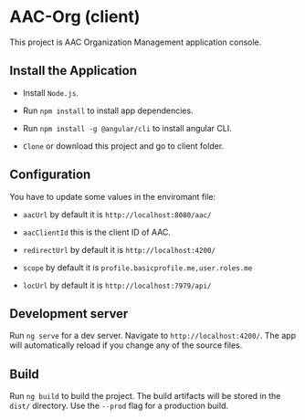 # AAC-Org (client)

This project is AAC Organization Management application console.

## Install the Application

* Install `Node.js`.

* Run `npm install` to install app dependencies.

* Run `npm install -g @angular/cli` to install angular CLI.

* `Clone` or download this project and go to client folder.

## Configuration

You have to update some values in the enviromant file:

* `aacUrl` by default it is `http://localhost:8080/aac/`

* `aacClientId` this is the client ID of AAC.

* `redirectUrl` by default it is `http://localhost:4200/`

* `scope` by default it is `profile.basicprofile.me,user.roles.me`

* `locUrl` by default it is `http://localhost:7979/api/`


## Development server

Run `ng serve` for a dev server. Navigate to `http://localhost:4200/`. The app will automatically reload if you change any of the source files.

## Build

Run `ng build` to build the project. The build artifacts will be stored in the `dist/` directory. Use the `--prod` flag for a production build.
